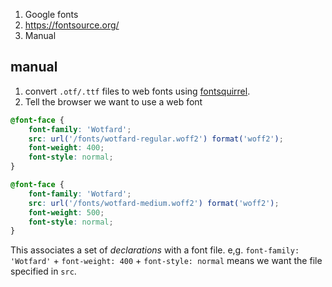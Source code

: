 1. Google fonts
2. https://fontsource.org/
3. Manual 

## manual
1. convert `.otf/.ttf` files to web fonts using [fontsquirrel](https://www.fontsquirrel.com/tools/webfont-generator).
2. Tell the browser we want to use a web font
```css
@font-face {
	font-family: 'Wotfard';
	src: url('/fonts/wotfard-regular.woff2') format('woff2');
	font-weight: 400;
	font-style: normal;
}

@font-face {
	font-family: 'Wotfard';
	src: url('/fonts/wotfard-medium.woff2') format('woff2');
	font-weight: 500;
	font-style: normal;
}
```
This associates a set of *declarations* with a font file. e,g. `font-family: 'Wotfard'` + `font-weight: 400` + `font-style: normal` means we want the file specified in `src`. 